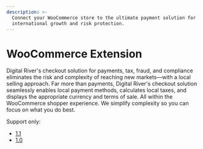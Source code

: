 ```yaml
---
description: >-
  Connect your WooCommerce store to the ultimate payment solution for
  international growth and risk protection.
---
```


# WooCommerce Extension

Digital River's checkout solution for payments, tax, fraud, and compliance eliminates the risk and complexity of reaching new markets—with a local selling approach. Far more than payments, Digital River's checkout solution seamlessly enables local payment methods, calculates local taxes, and displays the appropriate currency and terms of sale. All within the WooCommerce shopper experience. We simplify complexity so you can focus on what you do best.&#x20;

Support only:

* [1.1](https://docs.digitalriver.com/woocommerce/v/woocommerce-extension-1.1/)
* [1.0](https://docs.digitalriver.com/woocommerce/v/1.0-1/)

